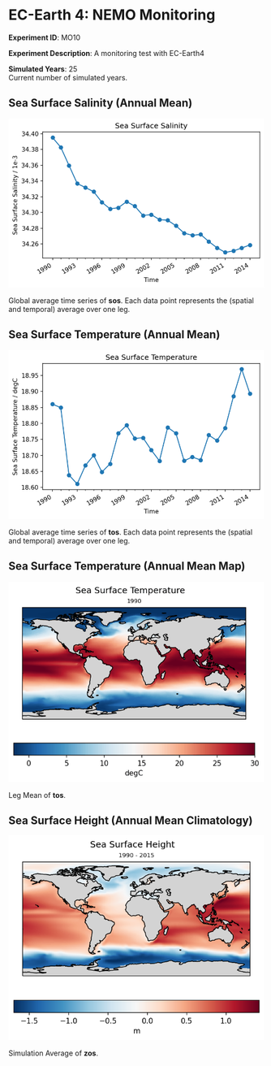 # EC-Earth 4: NEMO Monitoring


**Experiment ID**: MO10<br>


**Experiment Description**: A monitoring test with EC-Earth4<br>


**Simulated Years**: 25<br>
Current number of simulated years. 




## Sea Surface Salinity (Annual Mean)

![](./sos_nemo_global_mean_year_mean_timeseries.png "sea surface salinity (Annual Mean)")

Global average time series of **sos**. Each data point represents the (spatial and temporal) average over one leg.





## Sea Surface Temperature (Annual Mean)

![](./tos_nemo_global_mean_year_mean_timeseries.png "sea surface temperature (Annual Mean)")

Global average time series of **tos**. Each data point represents the (spatial and temporal) average over one leg.





## Sea Surface Temperature (Annual Mean Map)

![](./tos_nemo_year_mean_temporalmap.gif "Sea Surface Temperature (Annual Mean Map)")

Leg Mean of **tos**.





## Sea Surface Height (Annual Mean Climatology)

![](./zos_nemo_all_mean_map.png "Sea Surface Height (Annual Mean Climatology)")

Simulation Average of **zos**.




